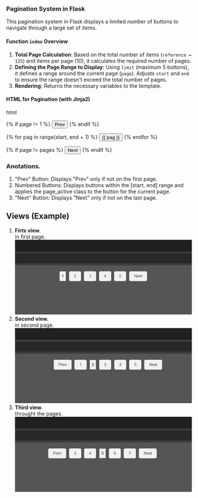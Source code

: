 ### Pagination System in Flask

This pagination system in Flask displays a limited number of buttons to navigate through a large set of items.

#### Function `index` Overview

1. **Total Page Calculation**: Based on the total number of items (`reference = 125`) and items per page (10), it calculates the required number of pages.
2. **Defining the Page Range to Display**: Using `limit` (maximum 5 buttons), it defines a range around the current page (`page`). Adjusts `start` and `end` to ensure the range doesn't exceed the total number of pages.
3. **Rendering**: Returns the necessary variables to the template.

#### HTML for Pagination (with Jinja2)

html
<!-- "Prev" button if not on the first page -->
{% if page != 1 %}
    <button class="page-btn" onclick="window.location.href='{{ url_for('index', page=page-1) }}'">Prev</button>
{% endif %}

<!-- Numbered buttons with an active class for the current page -->
{% for pag in range(start, end + 1) %}
    <button class="page-btn{% if pag == page %} page_active{% endif %}"
            onclick="window.location.href='{{ url_for('index', page=pag) }}'">{{ pag }}</button>
{% endfor %}

<!-- "Next" button if not on the last page -->
{% if page != pages %}
    <button class="page-btn" onclick="window.location.href='{{ url_for('index', page=page+1) }}'">Next</button>
{% endif %} 

### Anotations.
1. "Prev" Button: Displays "Prev" only if not on the first page.
2. Numbered Buttons: Displays buttons within the [start, end] range and applies the page_active class to the button for the current page.
3. "Next" Button: Displays "Next" only if not on the last page.

## Views (Example)
 1. **Firts view.** <br>
 in first page. <br>
    ![First Page](views/first.png "First Page")
 2. **Second view.** <br>
 in second page. <br>
    ![Main Page](views/second.png "Second Page")
 3. **Third view.** <br>
 throught the pages. <br>
    ![Main Page](views/third.png "Trhought Pages")